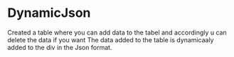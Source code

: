 # DynamicJson
Created a table where you can add data to the tabel and accordingly u can delete the data if you want 
The data added to the table is dynamicaaly added to the div in the Json format.
